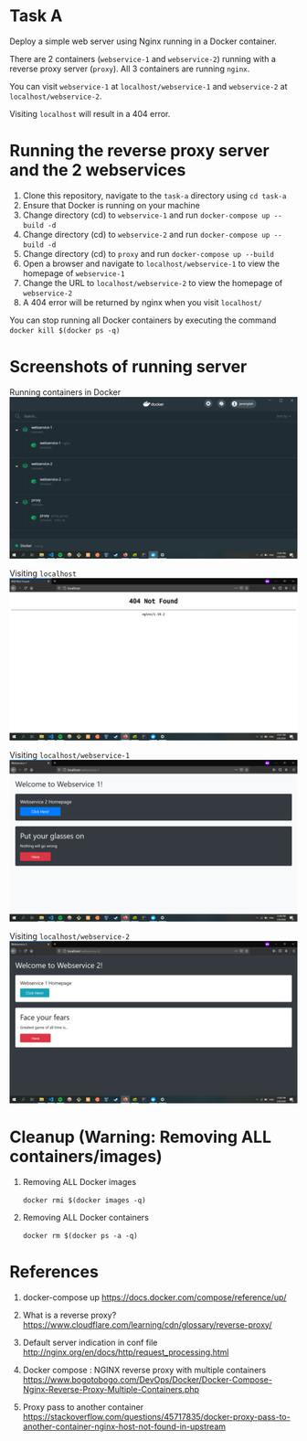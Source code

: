 # Task A

Deploy a simple web server using Nginx running in a Docker container.

There are 2 containers (`webservice-1` and `webservice-2`) running with a reverse proxy server (`proxy`). All 3 containers are running `nginx`.

You can visit `webservice-1` at `localhost/webservice-1` and `webservice-2` at `localhost/webservice-2`.

Visiting `localhost` will result in a 404 error.

# Running the reverse proxy server and the 2 webservices

1. Clone this repository, navigate to the `task-a` directory using `cd task-a`
1. Ensure that Docker is running on your machine
1. Change directory (cd) to `webservice-1` and run `docker-compose up --build -d`
1. Change directory (cd) to `webservice-2` and run `docker-compose up --build -d`
1. Change directory (cd) to `proxy` and run `docker-compose up --build`
1. Open a browser and navigate to `localhost/webservice-1` to view the homepage of `webservice-1`
1. Change the URL to `localhost/webservice-2` to view the homepage of `webservice-2`
1. A 404 error will be returned by nginx when you visit `localhost/`

You can stop running all Docker containers by executing the command `docker kill $(docker ps -q)`

# Screenshots of running server

Running containers in Docker
![Running containers in Docker](./images/Task-a-1.png)

Visiting `localhost`
![localhost](./images/Task-a-2.png)

Visiting `localhost/webservice-1`
![Visiting Webservice 1](./images/Task-a-3.png)

Visiting `localhost/webservice-2`
![Visiting Webservice 2](./images/Task-a-4.png)

# Cleanup (Warning: Removing ALL containers/images)

1. Removing ALL Docker images

   `docker rmi $(docker images -q)`

1. Removing ALL Docker containers

   `docker rm $(docker ps -a -q)`

# References

1. docker-compose up
   https://docs.docker.com/compose/reference/up/

1. What is a reverse proxy?
   https://www.cloudflare.com/learning/cdn/glossary/reverse-proxy/

1. Default server indication in conf file
   http://nginx.org/en/docs/http/request_processing.html

1. Docker compose : NGINX reverse proxy with multiple containers
   https://www.bogotobogo.com/DevOps/Docker/Docker-Compose-Nginx-Reverse-Proxy-Multiple-Containers.php

1. Proxy pass to another container https://stackoverflow.com/questions/45717835/docker-proxy-pass-to-another-container-nginx-host-not-found-in-upstream
